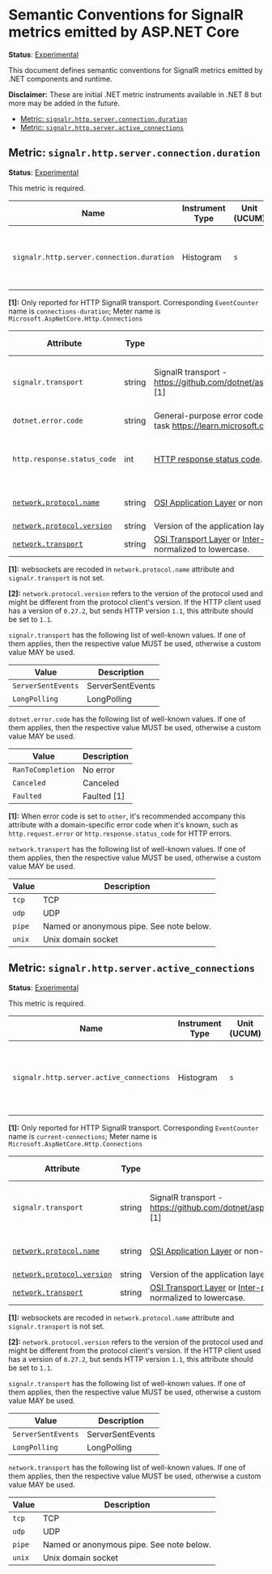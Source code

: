 # Semantic Conventions for SignalR metrics emitted by ASP.NET Core

**Status**: [Experimental][DocumentStatus]

This document defines semantic conventions for SignalR metrics emitted by .NET components and runtime.

**Disclaimer:** These are initial .NET metric instruments available in .NET 8 but more may be added in the future.

<!-- toc -->

- [Metric: `signalr.http.server.connection.duration`](#metric-signalrhttpserverconnectionduration)
- [Metric: `signalr.http.server.active_connections`](#metric-signalrhttpserveractive_connections)

<!-- tocstop -->

## Metric: `signalr.http.server.connection.duration`

**Status**: [Experimental][DocumentStatus]

This metric is required.

<!-- semconv metric.signalr.http.server.connection.duration(metric_table) -->
| Name     | Instrument Type | Unit (UCUM) | Description    |
| -------- | --------------- | ----------- | -------------- |
| `signalr.http.server.connection.duration` | Histogram | `s` | The duration of the HTTP connections on the server. [1] |

**[1]:** Only reported for HTTP SignalR transport.
Corresponding `EventCounter` name is `connections-duration`; Meter name is `Microsoft.AspNetCore.Http.Connections`
<!-- endsemconv -->

<!-- semconv metric.signalr.http.server.connection.duration(full) -->
| Attribute  | Type | Description  | Examples  | Requirement Level |
|---|---|---|---|---|
| `signalr.transport` | string | SignalR transport - https://github.com/dotnet/aspnetcore/blob/main/src/SignalR/docs/specs/TransportProtocols.md [1] | `ServerSentEvents` | Conditionally Required: if HTTP SignalR transport is used |
| `dotnet.error.code` | string | General-purpose error code reported by .NET, as a starter it supports terminal statuses of .NET task https://learn.microsoft.com/en-us/dotnet/api/system.threading.tasks.taskstatus. | `Canceled`; `RanToCompletion` | Recommended |
| `http.response.status_code` | int | [HTTP response status code](https://tools.ietf.org/html/rfc7231#section-6). | `200` | Conditionally Required: If and only if one was received/sent. |
| [`network.protocol.name`](../general/attributes.md) | string | [OSI Application Layer](https://osi-model.com/application-layer/) or non-OSI equivalent. The value SHOULD be normalized to lowercase. | `http`; `websockets` | Recommended: if not default (`http`) |
| [`network.protocol.version`](../general/attributes.md) | string | Version of the application layer protocol used. See note below. [2] | `3.1.1` | Recommended |
| [`network.transport`](../general/attributes.md) | string | [OSI Transport Layer](https://osi-model.com/transport-layer/) or [Inter-process Communication method](https://en.wikipedia.org/wiki/Inter-process_communication). The value SHOULD be normalized to lowercase. | `tcp`; `udp` | Recommended |

**[1]:** websockets are recoded in `network.protocol.name` attribute and `signalr.transport` is not set.

**[2]:** `network.protocol.version` refers to the version of the protocol used and might be different from the protocol client's version. If the HTTP client used has a version of `0.27.2`, but sends HTTP version `1.1`, this attribute should be set to `1.1`.

`signalr.transport` has the following list of well-known values. If one of them applies, then the respective value MUST be used, otherwise a custom value MAY be used.

| Value  | Description |
|---|---|
| `ServerSentEvents` | ServerSentEvents |
| `LongPolling` | LongPolling |

`dotnet.error.code` has the following list of well-known values. If one of them applies, then the respective value MUST be used, otherwise a custom value MAY be used.

| Value  | Description |
|---|---|
| `RanToCompletion` | No error |
| `Canceled` | Canceled |
| `Faulted` | Faulted [1] |

**[1]:** When error code is set to `other`, it's recommended accompany this attribute with a domain-specific error code when it's known, such as `http.request.error` or `http.response.status_code` for HTTP errors.

`network.transport` has the following list of well-known values. If one of them applies, then the respective value MUST be used, otherwise a custom value MAY be used.

| Value  | Description |
|---|---|
| `tcp` | TCP |
| `udp` | UDP |
| `pipe` | Named or anonymous pipe. See note below. |
| `unix` | Unix domain socket |
<!-- endsemconv -->

## Metric: `signalr.http.server.active_connections`

**Status**: [Experimental][DocumentStatus]

This metric is required.

<!-- semconv metric.signalr.http.server.active_connections(metric_table) -->
| Name     | Instrument Type | Unit (UCUM) | Description    |
| -------- | --------------- | ----------- | -------------- |
| `signalr.http.server.active_connections` | Histogram | `s` | Number of connections that are currently active on the server. [1] |

**[1]:** Only reported for HTTP SignalR transport.
Corresponding `EventCounter` name is `current-connections`; Meter name is `Microsoft.AspNetCore.Http.Connections`
<!-- endsemconv -->

<!-- semconv metric.signalr.http.server.active_connections(full) -->
| Attribute  | Type | Description  | Examples  | Requirement Level |
|---|---|---|---|---|
| `signalr.transport` | string | SignalR transport - https://github.com/dotnet/aspnetcore/blob/main/src/SignalR/docs/specs/TransportProtocols.md [1] | `ServerSentEvents` | Conditionally Required: if HTTP SignalR transport is used |
| [`network.protocol.name`](../general/attributes.md) | string | [OSI Application Layer](https://osi-model.com/application-layer/) or non-OSI equivalent. The value SHOULD be normalized to lowercase. | `http`; `websockets` | Recommended: if not default (`http`) |
| [`network.protocol.version`](../general/attributes.md) | string | Version of the application layer protocol used. See note below. [2] | `3.1.1` | Recommended |
| [`network.transport`](../general/attributes.md) | string | [OSI Transport Layer](https://osi-model.com/transport-layer/) or [Inter-process Communication method](https://en.wikipedia.org/wiki/Inter-process_communication). The value SHOULD be normalized to lowercase. | `tcp`; `udp` | Recommended |

**[1]:** websockets are recoded in `network.protocol.name` attribute and `signalr.transport` is not set.

**[2]:** `network.protocol.version` refers to the version of the protocol used and might be different from the protocol client's version. If the HTTP client used has a version of `0.27.2`, but sends HTTP version `1.1`, this attribute should be set to `1.1`.

`signalr.transport` has the following list of well-known values. If one of them applies, then the respective value MUST be used, otherwise a custom value MAY be used.

| Value  | Description |
|---|---|
| `ServerSentEvents` | ServerSentEvents |
| `LongPolling` | LongPolling |

`network.transport` has the following list of well-known values. If one of them applies, then the respective value MUST be used, otherwise a custom value MAY be used.

| Value  | Description |
|---|---|
| `tcp` | TCP |
| `udp` | UDP |
| `pipe` | Named or anonymous pipe. See note below. |
| `unix` | Unix domain socket |
<!-- endsemconv -->


[DocumentStatus]: https://github.com/open-telemetry/opentelemetry-specification/tree/v1.22.0/specification/document-status.md